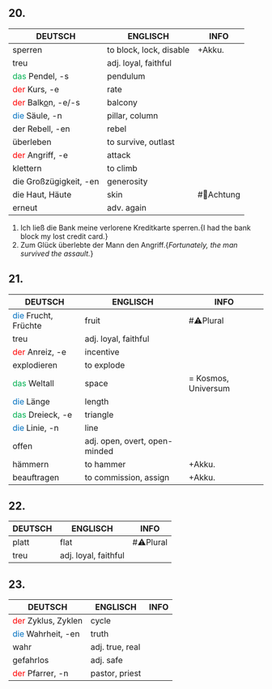 ## 20.

| DEUTSCH                                               | ENGLISCH                | INFO       |
| ----------------------------------------------------- | ----------------------- | ---------- |
| sperren                                               | to block, lock, disable | +Akku.     |
| treu                                                  | adj. loyal, faithful    |            |
| <font color="#00b050">das</font> Pendel, -s           | pendulum                |            |
| <font color="#ff0000">der</font> Kurs, -e             | rate                    |            |
| <font color="#ff0000">der</font> Balk<u>o</u>n, -e/-s | balcony                 |            |
| <font color="#0070c0">die</font> Säule, -n            | pillar, column          |            |
| der Rebell, -en                                       | rebel                   |            |
| überleben                                             | to survive, outlast     |            |
| <font color="#ff0000">der</font> Angriff, -e          | attack                  |            |
| klettern                                              | to climb                |            |
| die Großzügigkeit, -en                                | generosity              |            |
| die Haut, Häute                                       | skin                    | #🚨Achtung |
| erneut                                                | adv. again              |            |

1. Ich ließ die Bank meine verlorene Kreditkarte sperren.{I had the bank block my lost credit card.}
2. Zum Glück überlebte der Mann den Angriff.{*Fortunately, the man survived the assault.*}

## 21.

| DEUTSCH                                          | ENGLISCH                      | INFO                |
| ------------------------------------------------ | ----------------------------- | ------------------- |
| <font color="#0070c0">die</font> Frucht, Früchte | fruit                         | #⚠️Plural           |
| treu                                             | adj. loyal, faithful          |                     |
| <font color="#ff0000">der</font> Anreiz, -e      | incentive                     |                     |
| explodieren                                      | to explode                    |                     |
| <font color="#00b050">das</font> Weltall         | space                         | = Kosmos, Universum |
| <font color="#0070c0">die</font> Länge           | length                        |                     |
| <font color="#00b050">das</font> Dreieck, -e     | triangle                      |                     |
| <font color="#0070c0">die</font> Linie, -n       | line                          |                     |
| offen                                            | adj. open, overt, open-minded |                     |
| hämmern                                          | to hammer                     | +Akku.              |
| beauftragen                                      | to commission, assign         | +Akku.              |

## 22. 


| DEUTSCH | ENGLISCH             | INFO      |
| ------- | -------------------- | --------- |
| platt   | flat                 | #⚠️Plural |
| treu    | adj. loyal, faithful |           |

## 23.

| DEUTSCH                                         | ENGLISCH        | INFO |
| ----------------------------------------------- | --------------- | ---- |
| <font color="#ff0000">der</font> Zyklus, Zyklen | cycle           |      |
| <font color="#0070c0">die</font> Wahrheit, -en  | truth           |      |
| wahr                                            | adj. true, real |      |
| gefahrlos                                       | adj. safe       |      |
| <font color="#ff0000">der</font> Pfarrer, -n    | pastor, priest  |      |